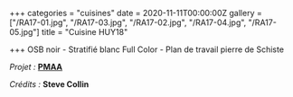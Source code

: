 +++
categories = "cuisines"
date = 2020-11-11T00:00:00Z
gallery = ["/RA17-01.jpg", "/RA17-03.jpg", "/RA17-02.jpg", "/RA17-04.jpg", "/RA17-05.jpg"]
title = "Cuisine HUY18"

+++
OSB noir - Stratifié blanc Full Color - Plan de travail pierre de Schiste

_Projet :_ <a target="_blank" href="http://www.pierremonseuarchitecte.be/"><strong>PMAA</strong></a>

_Crédits :_ **Steve Collin**